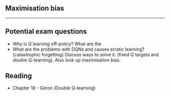 ## Maximisation bias



---
## Potential exam questions
- Why is Q learning off-policy? What are the 
- What are the problems with DQNs and causes erratic learning? (catastrophic forgetting) Discuss ways to solve it. (fixed Q targets and double Q-learning). Also look up maximisation bias.

## Reading
- Chapter 18 - Geron (Double Q-learning)